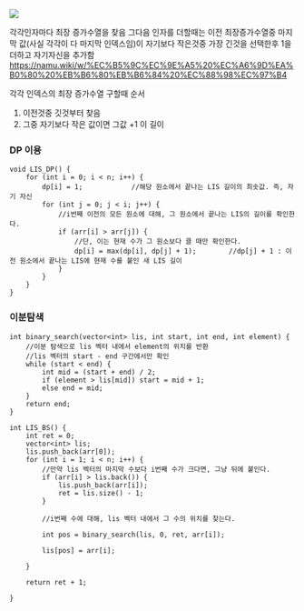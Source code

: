 ![](Pasted%20image%2020240716094012.png)

각각인자마다 최장 증가수열을 찾음
그다음 인자를 더할때는 이전 최장증가수열중 마지막 값(사실 각각이 다 마지막 인덱스임)이 자기보다 작은것중 가장 긴것을 선택한후 1을 더하고 자기자신을 추가함
https://namu.wiki/w/%EC%B5%9C%EC%9E%A5%20%EC%A6%9D%EA%B0%80%20%EB%B6%80%EB%B6%84%20%EC%88%98%EC%97%B4

각각 인덱스의 최장 증가수열 구할때 순서
1) 이전것중 깃것부터 찾음
2) 그중 자기보다 작은 값이면 그값 +1 이 길이

### DP 이용
```
void LIS_DP() {
    for (int i = 0; i < n; i++) {
        dp[i] = 1;            //해당 원소에서 끝나는 LIS 길이의 최솟값. 즉, 자기 자신
        for (int j = 0; j < i; j++) {
            //i번째 이전의 모든 원소에 대해, 그 원소에서 끝나는 LIS의 길이를 확인한다.
            if (arr[i] > arr[j]) {
                //단, 이는 현재 수가 그 원소보다 클 때만 확인한다.
                dp[i] = max(dp[i], dp[j] + 1);        //dp[j] + 1 : 이전 원소에서 끝나는 LIS에 현재 수를 붙인 새 LIS 길이
            }
        }
    }
}
```

### 이분탐색
```
int binary_search(vector<int> lis, int start, int end, int element) {
    //이분 탐색으로 lis 벡터 내에서 element의 위치를 반환
    //lis 벡터의 start - end 구간에서만 확인
    while (start < end) {
        int mid = (start + end) / 2;
        if (element > lis[mid]) start = mid + 1;
        else end = mid;
    }
    return end;
}

int LIS_BS() {
    int ret = 0;
    vector<int> lis;
    lis.push_back(arr[0]);
    for (int i = 1; i < n; i++) {
        //만약 lis 벡터의 마지막 수보다 i번째 수가 크다면, 그냥 뒤에 붙인다.
        if (arr[i] > lis.back()) {
            lis.push_back(arr[i]);
            ret = lis.size() - 1;
        }

        //i번째 수에 대해, lis 벡터 내에서 그 수의 위치를 찾는다.

        int pos = binary_search(lis, 0, ret, arr[i]);

        lis[pos] = arr[i];

    }

    return ret + 1;

}
```